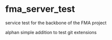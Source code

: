 fma_server_test
===============

service test for the backbone of the FMA project

alphan simple addition to test git extensions
